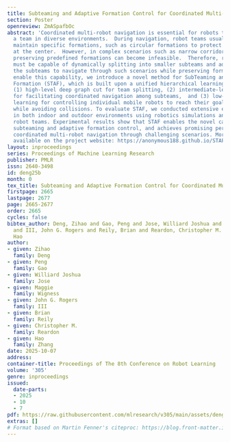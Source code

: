 ```yaml
---
title: Subteaming and Adaptive Formation Control for Coordinated Multi-Robot Navigation
section: Poster
openreview: ZmASpafbOc
abstract: 'Coordinated multi-robot navigation is essential for robots to operate as
  a team in diverse environments.  During navigation, robot teams usually need to
  maintain specific formations, such as circular formations to protect human teammates
  at the center.  However, in complex scenarios such as narrow corridors, rigidly
  preserving predefined formations can become infeasible.  Therefore, robot teams
  must be capable of dynamically splitting into smaller subteams and adaptively controlling
  the subteams to navigate through such scenarios while preserving formations. To
  enable this capability, we introduce a novel method for SubTeaming and Adaptive
  Formation (STAF), which is built upon a unified hierarchical learning framework:
  (1) high-level deep graph cut for team splitting, (2) intermediate-level graph learning
  for facilitating coordinated navigation among subteams,  and (3) low-level policy
  learning for controlling individual mobile robots to reach their goal positions
  while avoiding collisions. To evaluate STAF, we conducted extensive experiments
  in both indoor and outdoor environments using robotics simulations and physical
  robot teams. Experimental results show that STAF enables the novel capability for
  subteaming and adaptive formation control, and achieves promising performance in
  coordinated multi-robot navigation through challenging scenarios. More details are
  available on the project website: https://anonymous188.github.io/STAF/.'
layout: inproceedings
series: Proceedings of Machine Learning Research
publisher: PMLR
issn: 2640-3498
id: deng25b
month: 0
tex_title: Subteaming and Adaptive Formation Control for Coordinated Multi-Robot Navigation
firstpage: 2665
lastpage: 2677
page: 2665-2677
order: 2665
cycles: false
bibtex_author: Deng, Zihao and Gao, Peng and Jose, Williard Joshua and Wigness, Maggie
  and III, John G. Rogers and Reily, Brian and Reardon, Christopher M. and Zhang,
  Hao
author:
- given: Zihao
  family: Deng
- given: Peng
  family: Gao
- given: Williard Joshua
  family: Jose
- given: Maggie
  family: Wigness
- given: John G. Rogers
  family: III
- given: Brian
  family: Reily
- given: Christopher M.
  family: Reardon
- given: Hao
  family: Zhang
date: 2025-10-07
address:
container-title: Proceedings of The 8th Conference on Robot Learning
volume: '305'
genre: inproceedings
issued:
  date-parts:
  - 2025
  - 10
  - 7
pdf: https://raw.githubusercontent.com/mlresearch/v305/main/assets/deng25b/deng25b.pdf
extras: []
# Format based on Martin Fenner's citeproc: https://blog.front-matter.io/posts/citeproc-yaml-for-bibliographies/
---
```

